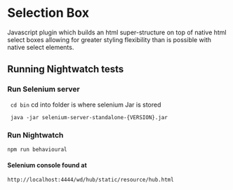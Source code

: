 # Selection Box

Javascript plugin which builds an html super-structure on top of native html select boxes allowing for
greater styling flexibility than is possible with native select elements.

##  Running Nightwatch tests


### Run Selenium server

``` cd bin``` cd into folder is where selenium Jar is stored

``` java -jar selenium-server-standalone-{VERSION}.jar```


###  Run Nightwatch

``` npm run behavioural ```

####  Selenium console found at

```http://localhost:4444/wd/hub/static/resource/hub.html```




